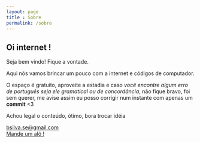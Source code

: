 ```yaml
---
layout: page
title : Sobre
permalink: /sobre
---
```


<h2>Oi internet !</h2>
Seja bem vindo! Fique a vontade.

Aqui nós vamos brincar um pouco com a internet e códigos de computador.

O espaço é gratuito, aproveite a estadia e caso *você encontre algum erro de português seja ele gramatical ou de concordância*, não fique bravo, foi sem querer, me avise assim eu posso corrigir num instante com apenas um **commit** <3

Achou legal o conteúdo, ótimo, bora trocar idéia

<span>
    <a href="mailto:bsilva.se@gmail.com">bsilva.se@gmail.com</a> <br />
    <a href="https://www.facebook.com/kuiiz.brunoluz" target="_blank">Mande um alô !</a>
</span>

